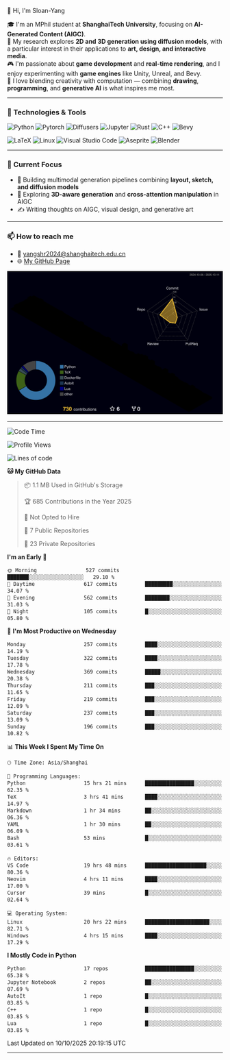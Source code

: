 👋 Hi, I'm Sloan-Yang

🎓 I'm an MPhil student at **ShanghaiTech University**, focusing on **AI-Generated Content (AIGC)**.  
🧠 My research explores **2D and 3D generation using diffusion models**, with a particular interest in their applications to **art, design, and interactive media**.  
🎮 I'm passionate about **game development** and **real-time rendering**, and I enjoy experimenting with **game engines** like Unity, Unreal, and Bevy.  
🎨 I love blending creativity with computation — combining **drawing**, **programming**, and **generative AI** is what inspires me most.

---

### 🧰 Technologies & Tools

![Python](https://img.shields.io/badge/python-%233776AB.svg?style=for-the-badge&logo=python&logoColor=white)
![Pytorch](https://img.shields.io/badge/pytorch-%23EE4C2C.svg?style=for-the-badge&logo=pytorch&logoColor=white)
![Diffusers](https://img.shields.io/badge/diffusers-HuggingFace-yellow?style=for-the-badge&logo=huggingface&logoColor=black)
![Jupyter](https://img.shields.io/badge/Jupyter-%23F37626.svg?style=for-the-badge&logo=Jupyter&logoColor=white)
![Rust](https://img.shields.io/badge/Rust-%23000000.svg?style=for-the-badge&logo=rust&logoColor=white)
![C++](https://img.shields.io/badge/C++-%2300599C.svg?style=for-the-badge&logo=c%2B%2B&logoColor=white)
![Bevy](https://img.shields.io/badge/Bevy-000000.svg?style=for-the-badge&logo=bevy&logoColor=white)

![LaTeX](https://img.shields.io/badge/LaTeX-47A141?style=for-the-badge&logo=latex&logoColor=white)
![Linux](https://img.shields.io/badge/Linux-FCC624?style=for-the-badge&logo=linux&logoColor=black)
![Visual Studio Code](https://img.shields.io/badge/VSCode-0078d7.svg?style=for-the-badge&logo=visual-studio-code&logoColor=white)
![Aseprite](https://img.shields.io/badge/Aseprite-FFFFFF?style=for-the-badge&logo=Aseprite&logoColor=%237D929E)
![Blender](https://img.shields.io/badge/Blender-F5792A?style=for-the-badge&logo=blender&logoColor=white)

---

### 🔭 Current Focus

- 🎨 Building multimodal generation pipelines combining **layout, sketch, and diffusion models**
- 🧪 Exploring **3D-aware generation** and **cross-attention manipulation** in AIGC
- ✍️ Writing thoughts on AIGC, visual design, and generative art

---

### 📫 How to reach me

- 📧 <a href="mailto:yangshr2024@shanghaitech.edu.cn">yangshr2024@shanghaitech.edu.cn</a>
- 🌐 [My GitHub Page](https://sloan-yang.github.io)  



![3D Profile](https://raw.githubusercontent.com/Sloan-Yang/Sloan-Yang/main/profile-3d-contrib/profile-night-rainbow.svg)

---


<!--START_SECTION:waka-->
![Code Time](http://img.shields.io/badge/Code%20Time-645%20hrs%2029%20mins-blue)

![Profile Views](http://img.shields.io/badge/Profile%20Views-3-blue)

![Lines of code](https://img.shields.io/badge/From%20Hello%20World%20I%27ve%20Written-2.2%20million%20lines%20of%20code-blue)

**🐱 My GitHub Data** 

> 📦 1.1 MB Used in GitHub's Storage 
 > 
> 🏆 685 Contributions in the Year 2025
 > 
> 🚫 Not Opted to Hire
 > 
> 📜 7 Public Repositories 
 > 
> 🔑 23 Private Repositories 
 > 
**I'm an Early 🐤** 

```text
🌞 Morning                527 commits         ███████░░░░░░░░░░░░░░░░░░   29.10 % 
🌆 Daytime                617 commits         █████████░░░░░░░░░░░░░░░░   34.07 % 
🌃 Evening                562 commits         ████████░░░░░░░░░░░░░░░░░   31.03 % 
🌙 Night                  105 commits         █░░░░░░░░░░░░░░░░░░░░░░░░   05.80 % 
```
📅 **I'm Most Productive on Wednesday** 

```text
Monday                   257 commits         ████░░░░░░░░░░░░░░░░░░░░░   14.19 % 
Tuesday                  322 commits         ████░░░░░░░░░░░░░░░░░░░░░   17.78 % 
Wednesday                369 commits         █████░░░░░░░░░░░░░░░░░░░░   20.38 % 
Thursday                 211 commits         ███░░░░░░░░░░░░░░░░░░░░░░   11.65 % 
Friday                   219 commits         ███░░░░░░░░░░░░░░░░░░░░░░   12.09 % 
Saturday                 237 commits         ███░░░░░░░░░░░░░░░░░░░░░░   13.09 % 
Sunday                   196 commits         ███░░░░░░░░░░░░░░░░░░░░░░   10.82 % 
```


📊 **This Week I Spent My Time On** 

```text
🕑︎ Time Zone: Asia/Shanghai

💬 Programming Languages: 
Python                   15 hrs 21 mins      ████████████████░░░░░░░░░   62.35 % 
TeX                      3 hrs 41 mins       ████░░░░░░░░░░░░░░░░░░░░░   14.97 % 
Markdown                 1 hr 34 mins        ██░░░░░░░░░░░░░░░░░░░░░░░   06.36 % 
YAML                     1 hr 30 mins        ██░░░░░░░░░░░░░░░░░░░░░░░   06.09 % 
Bash                     53 mins             █░░░░░░░░░░░░░░░░░░░░░░░░   03.61 % 

🔥 Editors: 
VS Code                  19 hrs 48 mins      ████████████████████░░░░░   80.36 % 
Neovim                   4 hrs 11 mins       ████░░░░░░░░░░░░░░░░░░░░░   17.00 % 
Cursor                   39 mins             █░░░░░░░░░░░░░░░░░░░░░░░░   02.64 % 

💻 Operating System: 
Linux                    20 hrs 22 mins      █████████████████████░░░░   82.71 % 
Windows                  4 hrs 15 mins       ████░░░░░░░░░░░░░░░░░░░░░   17.29 % 
```

**I Mostly Code in Python** 

```text
Python                   17 repos            ████████████████░░░░░░░░░   65.38 % 
Jupyter Notebook         2 repos             ██░░░░░░░░░░░░░░░░░░░░░░░   07.69 % 
AutoIt                   1 repo              █░░░░░░░░░░░░░░░░░░░░░░░░   03.85 % 
C++                      1 repo              █░░░░░░░░░░░░░░░░░░░░░░░░   03.85 % 
Lua                      1 repo              █░░░░░░░░░░░░░░░░░░░░░░░░   03.85 % 
```




 Last Updated on 10/10/2025 20:19:15 UTC
<!--END_SECTION:waka-->

---





